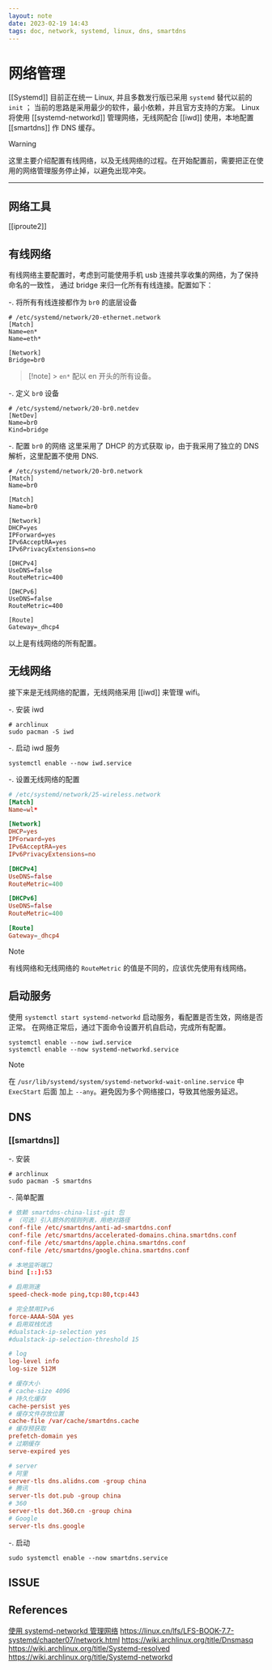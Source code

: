 ```yaml
---
layout: note
date: 2023-02-19 14:43
tags: doc, network, systemd, linux, dns, smartdns
---
```


# 网络管理

[[Systemd]] 目前正在统一 Linux, 并且多数发行版已采用 `systemd` 替代以前的 `init` ；
当前的思路是采用最少的软件，最小依赖，并且官方支持的方案。
Linux 将使用 [[systemd-networkd]] 管理网络，无线网配合 [[iwd]] 使用，本地配置 [[smartdns]] 作 DNS 缓存。

> [!warning]
> 这里主要介绍配置有线网络，以及无线网络的过程。在开始配置前，需要把正在使用的网络管理服务停止掉，以避免出现冲突。

---

## 网络工具

[[iproute2]]

## 有线网络

有线网络主要配置时，考虑到可能使用手机 usb 连接共享收集的网络，为了保持命名的一致性，
通过 bridge 来归一化所有有线连接。配置如下：

-. 将所有有线连接都作为 `br0` 的底层设备

```plain
# /etc/systemd/network/20-ethernet.network
[Match]
Name=en*
Name=eth*

[Network]
Bridge=br0
```

> [!note] > `en*` 配以 en 开头的所有设备。

-. 定义 `br0` 设备

```plain
# /etc/systemd/network/20-br0.netdev
[NetDev]
Name=br0
Kind=bridge
```

-. 配置 `br0` 的网络
这里采用了 DHCP 的方式获取 ip，由于我采用了独立的 DNS 解析，这里配置不使用 DNS.

```plain
# /etc/systemd/network/20-br0.network
[Match]
Name=br0

[Match]
Name=br0

[Network]
DHCP=yes
IPForward=yes
IPv6AcceptRA=yes
IPv6PrivacyExtensions=no

[DHCPv4]
UseDNS=false
RouteMetric=400

[DHCPv6]
UseDNS=false
RouteMetric=400

[Route]
Gateway=_dhcp4

```

以上是有线网络的所有配置。

## 无线网络

接下来是无线网络的配置，无线网络采用 [[iwd]] 来管理 wifi。

-. 安装 iwd

```shell
# archlinux
sudo pacman -S iwd
```

-. 启动 iwd 服务

```shell
systemctl enable --now iwd.service
```

-. 设置无线网络的配置

```conf
# /etc/systemd/network/25-wireless.network
[Match]
Name=wl*

[Network]
DHCP=yes
IPForward=yes
IPv6AcceptRA=yes
IPv6PrivacyExtensions=no

[DHCPv4]
UseDNS=false
RouteMetric=400

[DHCPv6]
UseDNS=false
RouteMetric=400

[Route]
Gateway=_dhcp4

```

> [!note]
> 有线网络和无线网络的 `RouteMetric` 的值是不同的，应该优先使用有线网络。

## 启动服务

使用 `systemctl start systemd-networkd` 启动服务，看配置是否生效，网络是否正常。
在网络正常后，通过下面命令设置开机自启动，完成所有配置。

```shell
systemctl enable --now iwd.service
systemctl enable --now systemd-networkd.service
```

> [!note]
> 在 `/usr/lib/systemd/system/systemd-networkd-wait-online.service` 中 `ExecStart` 后面
> 加上 `--any`。避免因为多个网络接口，导致其他服务延迟。

## DNS

### [[smartdns]]

-. 安装

```shell
# archlinux
sudo pacman -S smartdns
```

-. 简单配置

```conf
# 依赖 smartdns-china-list-git 包
# （可选）引入额外的规则列表，用绝对路径
conf-file /etc/smartdns/anti-ad-smartdns.conf
conf-file /etc/smartdns/accelerated-domains.china.smartdns.conf
conf-file /etc/smartdns/apple.china.smartdns.conf
conf-file /etc/smartdns/google.china.smartdns.conf

# 本地监听端口
bind [::]:53

# 启用测速
speed-check-mode ping,tcp:80,tcp:443

# 完全禁用IPv6
force-AAAA-SOA yes
# 启用双栈优选
#dualstack-ip-selection yes
#dualstack-ip-selection-threshold 15

# log
log-level info
log-size 512M

# 缓存大小
# cache-size 4096
# 持久化缓存
cache-persist yes
# 缓存文件存放位置
cache-file /var/cache/smartdns.cache
# 缓存预获取
prefetch-domain yes
# 过期缓存
serve-expired yes

# server
# 阿里
server-tls dns.alidns.com -group china
# 腾讯
server-tls dot.pub -group china
# 360
server-tls dot.360.cn -group china
# Google
server-tls dns.google
```

-. 启动

```shell
sudo systemctl enable --now smartdns.service
```

## ISSUE

## References

[使用 systemd-networkd 管理网络](https://lisongmin.github.io/os-systemd-networkd/)
<https://linux.cn/lfs/LFS-BOOK-7.7-systemd/chapter07/network.html>
<https://wiki.archlinux.org/title/Dnsmasq>
<https://wiki.archlinux.org/title/Systemd-resolved>
<https://wiki.archlinux.org/title/Systemd-networkd>
